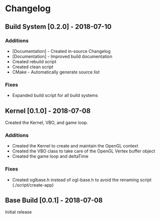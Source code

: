 # Changelog

## Build System [0.2.0] - 2018-07-10

### Additions

- [Documentation] - Created in-source Changelog
- [Documentation] - Improved build documentation
- Created rebuild script
- Created clean script
- CMake - Automatically generate source list

### Fixes
- Expanded build script for all build systems


## Kernel [0.1.0] - 2018-07-08

Created the Kernel, VBO, and game loop.

### Additions
- Created the Kernel to create and maintain the OpenGL context
- Created the VBO class to take care of the OpenGL Vertex buffer object
- Created the game loop and deltaTime

### Fixes
- Created oglbase.h instead of ogl-base.h to avoid the renaming script (./script/create-app)


## Base Build [0.0.1] - 2018-07-08

Initial release

